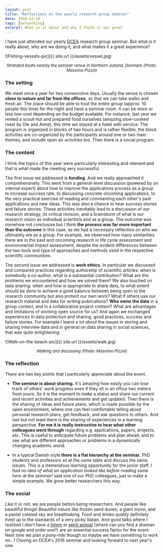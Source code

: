 ```yaml
---
layout: post
title: "Reflections on the yearly research group seminar"
date: 2016-12-19
tags: [networking]
excerpt: What is it about and why I think it was great
---
```


I have just attended our yearly [DCEA](http://www.en.dcea.dk/) research group seminar. But what is it really about, why are we doing it, and what makes it a great experience?

![Fishing-vessels-pic]({{ site.url }}/assets/vessel.jpg)
<center><i><font size="2">Stranded boats nearby the seminar venue in Northern Jutland, Denmark (Photo: Massimo Pizzol)</font></i></center>

### The setting

We meet once a year for two consecutive days. Usually the venue is chosen **close to nature and far from the offices**, so that we can take walks and fresh air. The place should be able to host the entire group (approx. 10 people this time) for the night and have a seminar room. It can be more or less low-cost depending on the budget available. For instance, last year we rented a scout-hut and prepared food ourselves (amazing slow-cooked roast by Ole and Anne), this time we stayed at a hotel with service. The program is organized in blocks of two hours and is rather flexible, the block activities are co-organized by the participants around one or two main themes, and include open air activities too. Then there is a social program.

### The content

I think the topics of this year were particularly interesting and relevant and that is what made the meeting very successful.

The first issue we addressed is **funding**. And we really approached it comprehensively. This went from a general-level discussion (powered by an internal expert) about how to improve the applications process as a group to increase success rate, to discussing concrete oncoming applications, to the very practical exercise of reading and commenting each other's past applications and new ideas. This was also a chance to hear success stories and failure stories. These activities inevitably lead to a discussion of our research strategy, its critical revision, and a brainstorm of what is our research vision as individual scientists and as a group. The outcome was somehow not conclusive but I think **the process was far more important than the outcome** in this case, as we had a necessary reflection on who we ultimately are as a group. For example, we observed how many similarities there are in the past and oncoming research in life cycle assessment and environmental impact assessment, despite the evident differences between the two tools and type of approaches and methods used in the respective scientific communities.   

The second issue we addressed is **work ethics**. In particular we discussed and compared practices regarding authorship of scientific articles: when is somebody a co-author, what is a substantial contribution? What are the problems we encountered and how we solved them? We also touched on data sharing: when and how is appropriate to share data, to what extent should be done to achieve a good balance between being open to the research community but also protect our own work? What if others use our research material and data for writing publications? **Who owns the data** in a group context, and in a collaborative project context? What are advantages and limitations of working open source for us? And again we exchanged experiences in data protection and sharing, good practices, success and failure stories. For example I learnt a lot about the issues in storing and sharing interview data and in general on data sharing in social sciences, that was quite enlightening.

![Walk-on-the-beach-pic]({{ site.url }}/assets/walk.jpg)
<center><i><font size="2">Walking and discussing (Photo: Massimo Pizzol)</font></i></center>

### The reflection

There are two key points that I particularly appreciate about the event.

* **The seminar is about sharing.** It's amazing how easily you can lose track of others' work progress even if they sit in an office two meters from yours. So it is the moment to make a status and share our current and recent activities and achievements and get updated. Then there is the sharing of ideas and future plans, which is made possible by the open environment, where one can feel comfortable telling about personal research plans, get feedback, and ask questions to others. And last but not least there is the sharing of experiences in a learning perspective. **For me it is really instructive to hear what other colleagues went through** regarding e.g. applications, papers, projects, etc. This is useful to anticipate future problems and plan ahead, and to see what are different approaches or problems in a dynamically changing academic world.

* In a typical Danish style **there is a flat hierarchy at the seminar.** PhD students and professors sit at the same table and discuss the same issues. This is a tremendous learning opportunity for the junior staff. _I had no idea of what an application looked like before reading some here at the seminar!_ said one of our PhD colleagues, just to make a simple example. We grow better researchers this way.


### The social

Like it or not, we are people before being researchers. And people like beautiful things! Beautiful nature like frozen sand dunes, a giant moon, and a pastel colored sky are breathtaking. Food and drinks quality definitely lived up to the standards of a very picky Italian. And good talks where I realized I don't have a [totem](https://en.wikipedia.org/wiki/Totem) or [spirit animal](https://en.wikipedia.org/wiki/Power_animal) (where can you find a shaman on google and order one?) are an essential success factor for the event. Next time we plan a _pony-ride_ though so maybe we have something to work on...! Closing on DCEA's 2016 seminar and looking forward to next year's one.
